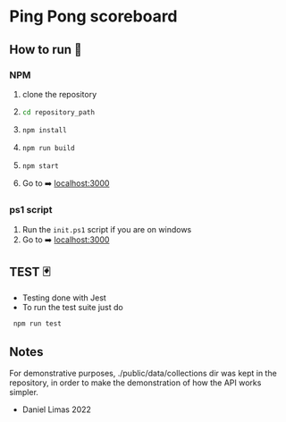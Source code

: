 # Ping Pong scoreboard

## How to run 🚗

### NPM

1. clone the repository
2. ```bash
   cd repository_path
   ```
3. ```bash
   npm install
   ```
4. ```bash
   npm run build
   ```
5. ```bash
   npm start
   ```
6. Go to ➡️ [localhost:3000](http://localhost:3000)

### ps1 script

1. Run the `init.ps1` script if you are on windows
2. Go to ➡️ [localhost:3000](http://localhost:3000)

## TEST 🃏

- Testing done with Jest
- To run the test suite just do

```bash
 npm run test
```

## Notes

For demonstrative purposes, ./public/data/collections dir was kept in the repository, in order to make the demonstration of how the API works simpler.

- Daniel Limas 2022
